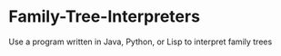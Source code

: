 # Family-Tree-Interpreters
Use a program written in Java, Python, or Lisp to interpret family trees
